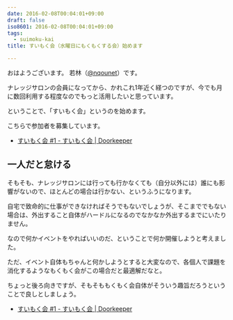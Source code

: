 ```yaml
---
date: 2016-02-08T00:04:01+09:00
draft: false
iso8601: 2016-02-08T00:04:01+09:00
tags:
  - suimoku-kai
title: すいもく会（水曜日にもくもくする会）始めます

---
```


おはようございます。
若林（[@nqounet](https://twitter.com/nqounet)）です。

ナレッジサロンの会員になってから、かれこれ1年近く経つのですが、今でも月に数回利用する程度なのでもっと活用したいと思っています。

ということで、「すいもく会」というのを始めます。

こちらで参加者を募集しています。

* [すいもく会 #1 - すいもく会 | Doorkeeper](https://suimoku-kai.doorkeeper.jp/events/38982)

## 一人だと怠ける

そもそも、ナレッジサロンには行っても行かなくても（自分以外には）誰にも影響がないので、ほとんどの場合は行かない、というふうになります。

自宅で致命的に仕事ができなければそうでもないでしょうが、そこまででもない場合は、外出すること自体がハードルになるのでなかなか外出するまでにいたりません。

なので何かイベントをやればいいのだ、ということで何か開催しようと考えました。

ただ、イベント自体もちゃんと何かしようとすると大変なので、各個人で課題を消化するようなもくもく会がこの場合だと最適解だなと。

ちょっと後ろ向きですが、そもそももくもく会自体がそういう趣旨だろうということで良しとしましょう。

* [すいもく会 #1 - すいもく会 | Doorkeeper](https://suimoku-kai.doorkeeper.jp/events/38982)
